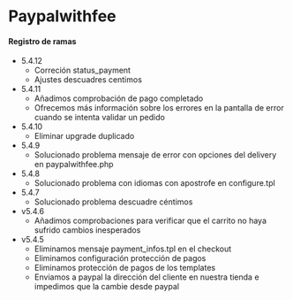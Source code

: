 # Paypalwithfee

#### Registro de ramas

* 5.4.12
  * Correción status_payment
  * Ajustes descuadres centimos
* 5.4.11
  * Añadimos comprobación de pago completado
  * Ofrecemos más información sobre los errores en la pantalla de error cuando se intenta validar un pedido
* 5.4.10
  * Eliminar upgrade duplicado
* 5.4.9
  * Solucionado problema mensaje de error con opciones del delivery en paypalwithfee.php
* 5.4.8
  * Solucionado problema con idiomas con apostrofe en configure.tpl
* 5.4.7
  * Solucionado problema descuadre céntimos
* v5.4.6 
  * Añadimos comprobaciones para verificar que el carrito no haya sufrido cambios inesperados
* v5.4.5
  * Eliminamos mensaje payment_infos.tpl en el checkout
  * Eliminamos configuración protección de pagos
  * Eliminamos protección de pagos de los templates
  * Enviamos a paypal la dirección del cliente en nuestra tienda e impedimos que la cambie desde paypal
